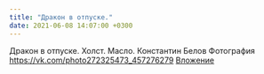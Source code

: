 ```yaml
---
title: "Дракон в отпуске."
date: 2021-06-08 14:07:00 +0300
---
```


Дракон в отпуске.
Холст. Масло.
Константин Белов
Фотография
<a class="vk-attach" href="https://vk.com/photo272325473_457276279">https://vk.com/photo272325473_457276279</a>
<a class="vk-attach" href="https://vk.com/photo272325473_457276279">Вложение</a>
